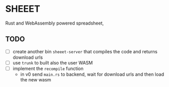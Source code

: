 # SHEEET

Rust and WebAssembly powered spreadsheet,

## TODO

- [ ] create another bin `sheeet-server` that compiles the code and returns download urls
- [ ] use `trunk` to built also the user WASM
- [ ] implement the `recompile` function
    - in v0 send `main.rs` to backend, wait for download urls and then load the new wasm